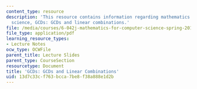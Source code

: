 ```yaml
---
content_type: resource
description: 'This resource contains information regarding mathematics for computer
  science, GCDs: GCDs and linear combinations.'
file: /media/courses/6-042j-mathematics-for-computer-science-spring-2015/13d7c33cf763bcca7be8f38a888e1d2b_MIT6_042JS15_GCDsandLinear.pdf
file_type: application/pdf
learning_resource_types:
- Lecture Notes
ocw_type: OCWFile
parent_title: Lecture Slides
parent_type: CourseSection
resourcetype: Document
title: 'GCDs: GCDs and Linear Combinations'
uid: 13d7c33c-f763-bcca-7be8-f38a888e1d2b
---
```

